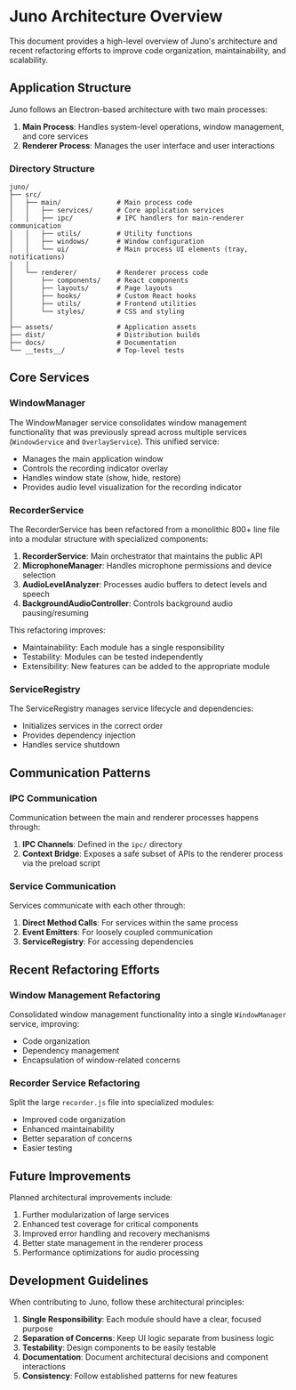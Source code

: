 # Juno Architecture Overview

This document provides a high-level overview of Juno's architecture and recent refactoring efforts to improve code organization, maintainability, and scalability.

## Application Structure

Juno follows an Electron-based architecture with two main processes:

1. **Main Process**: Handles system-level operations, window management, and core services
2. **Renderer Process**: Manages the user interface and user interactions

### Directory Structure

```
juno/
├── src/
│   ├── main/              # Main process code
│   │   ├── services/      # Core application services
│   │   ├── ipc/           # IPC handlers for main-renderer communication
│   │   ├── utils/         # Utility functions
│   │   ├── windows/       # Window configuration
│   │   └── ui/            # Main process UI elements (tray, notifications)
│   │
│   └── renderer/          # Renderer process code
│       ├── components/    # React components
│       ├── layouts/       # Page layouts
│       ├── hooks/         # Custom React hooks
│       ├── utils/         # Frontend utilities
│       └── styles/        # CSS and styling
│
├── assets/                # Application assets
├── dist/                  # Distribution builds
├── docs/                  # Documentation
└── __tests__/             # Top-level tests
```

## Core Services

### WindowManager

The WindowManager service consolidates window management functionality that was previously spread across multiple services (`WindowService` and `OverlayService`). This unified service:

- Manages the main application window
- Controls the recording indicator overlay
- Handles window state (show, hide, restore)
- Provides audio level visualization for the recording indicator

### RecorderService

The RecorderService has been refactored from a monolithic 800+ line file into a modular structure with specialized components:

1. **RecorderService**: Main orchestrator that maintains the public API
2. **MicrophoneManager**: Handles microphone permissions and device selection
3. **AudioLevelAnalyzer**: Processes audio buffers to detect levels and speech
4. **BackgroundAudioController**: Controls background audio pausing/resuming

This refactoring improves:
- Maintainability: Each module has a single responsibility
- Testability: Modules can be tested independently
- Extensibility: New features can be added to the appropriate module

### ServiceRegistry

The ServiceRegistry manages service lifecycle and dependencies:
- Initializes services in the correct order
- Provides dependency injection
- Handles service shutdown

## Communication Patterns

### IPC Communication

Communication between the main and renderer processes happens through:
1. **IPC Channels**: Defined in the `ipc/` directory
2. **Context Bridge**: Exposes a safe subset of APIs to the renderer process via the preload script

### Service Communication

Services communicate with each other through:
1. **Direct Method Calls**: For services within the same process
2. **Event Emitters**: For loosely coupled communication
3. **ServiceRegistry**: For accessing dependencies

## Recent Refactoring Efforts

### Window Management Refactoring

Consolidated window management functionality into a single `WindowManager` service, improving:
- Code organization
- Dependency management
- Encapsulation of window-related concerns

### Recorder Service Refactoring

Split the large `recorder.js` file into specialized modules:
- Improved code organization
- Enhanced maintainability
- Better separation of concerns
- Easier testing

## Future Improvements

Planned architectural improvements include:
1. Further modularization of large services
2. Enhanced test coverage for critical components
3. Improved error handling and recovery mechanisms
4. Better state management in the renderer process
5. Performance optimizations for audio processing

## Development Guidelines

When contributing to Juno, follow these architectural principles:
1. **Single Responsibility**: Each module should have a clear, focused purpose
2. **Separation of Concerns**: Keep UI logic separate from business logic
3. **Testability**: Design components to be easily testable
4. **Documentation**: Document architectural decisions and component interactions
5. **Consistency**: Follow established patterns for new features 